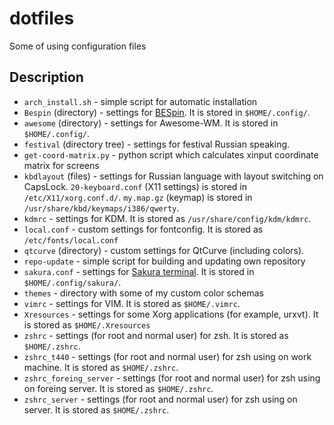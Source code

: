 dotfiles
========

Some of using configuration files

Description
-----------
* `arch_install.sh` - simple script for automatic installation
* `Bespin` (directory) - settings for [BESpin](http://kde-look.org/content/show.php/Bespin?content=63928). It is stored in `$HOME/.config/`.
* `awesome` (directory) - settings for Awesome-WM. It is stored in `$HOME/.config/`.
* `festival` (directory tree) - settings for festival Russian speaking.
* `get-coord-matrix.py` - python script which calculates xinput coordinate matrix for screens
* `kbdlayout` (files) - settings for Russian language with layout switching on CapsLock. `20-keyboard.conf` (X11 settings) is stored in `/etc/X11/xorg.conf.d/`. `my.map.gz` (keymap) is stored in `/usr/share/kbd/keymaps/i386/qwerty`.
* `kdmrc` - settings for KDM. It is stored as `/usr/share/config/kdm/kdmrc`.
* `local.conf` - custom settings for fontconfig. It is stored as `/etc/fonts/local.conf`
* `qtcurve` (directory) - custom settings for QtCurve (including colors).
* `repo-update` - simple script for building and updating own repository
* `sakura.conf` - settings for [Sakura terminal](https://launchpad.net/sakura). It is stored in `$HOME/.config/sakura/`.
* `themes` - directory with some of my custom color schemas
* `vimrc` - settings for VIM. It is stored as `$HOME/.vimrc`.
* `Xresources` - settings for some Xorg applications (for example, urxvt). It is stored as `$HOME/.Xresources`
* `zshrc` - settings (for root and normal user) for zsh. It is stored as `$HOME/.zshrc`.
* `zshrc_t440` - settings (for root and normal user) for zsh using on work machine. It is stored as `$HOME/.zshrc`.
* `zshrc_foreing_server` - settings (for root and normal user) for zsh using on foreing server. It is stored as `$HOME/.zshrc`.
* `zshrc_server` - settings (for root and normal user) for zsh using on server. It is stored as `$HOME/.zshrc`.

